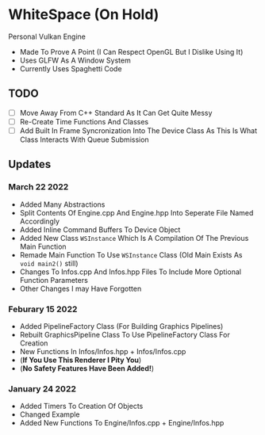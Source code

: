 # WhiteSpace (On Hold)
Personal Vulkan Engine
 - Made To Prove A Point (I Can Respect OpenGL But I Dislike Using It)
 - Uses GLFW As A Window System
 - Currently Uses Spaghetti Code
 
 ## TODO
 - [ ] Move Away From C++ Standard As It Can Get Quite Messy
 - [ ] Re-Create Time Functions And Classes
 - [ ] Add Built In Frame Syncronization Into The Device Class As This Is What Class Interacts With Queue Submission
 
 ## Updates
 ### March 22 2022
 - Added Many Abstractions
 - Split Contents Of Engine.cpp And Engine.hpp Into Seperate File Named Accordingly
 - Added Inline Command Buffers To Device Object
 - Added New Class `WSInstance` Which Is A Compilation Of The Previous Main Function
 - Remade Main Function To Use `WSInstance` Class (Old Main Exists As `void main2()` still)
 - Changes To Infos.cpp And Infos.hpp Files To Include More Optional Function Parameters
 - Other Changes I may Have Forgotten
 ### Feburary 15 2022
 - Added PipelineFactory Class (For Building Graphics Pipelines)
 - Rebuilt GraphicsPipeline Class To Use PipelineFactory Class For Creation
 - New Functions In Infos/Infos.hpp + Infos/Infos.cpp
 - (**If You Use This Renderer I Pity You**)
 - (**No Safety Features Have Been Added!**)
 ### January 24 2022
 - Added Timers To Creation Of Objects
 - Changed Example 
 - Added New Functions To Engine/Infos.cpp + Engine/Infos.hpp
 
 

